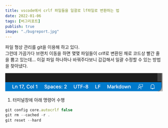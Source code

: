 ```yaml
---
title: vscode에서 crlf 파일들을 일괄로 lf파일로 변환하는 법
date: 2022-01-06
tags: [버그리포트]
publish: true
image: "./bugreport.jpg"
---
```


파일 형상 관리를 git을 이용해 하고 있다.  
그런데 가끔가다 브랜치 이동을 하면 몇몇 파일들이 crlf로 변환된 채로 코드상 빨간 줄을 뿜고 있는데... 이걸 파일 하나하나 바꿔주다보니 갑갑해서 일괄 수정할 수 있는 방법을 찾아냈다.

![lf](./lf.png)

1. 터미널창에 아래 명령어 수행

```js
git config core.autocrlf false
git rm --cached -r .
git reset --hard
```

